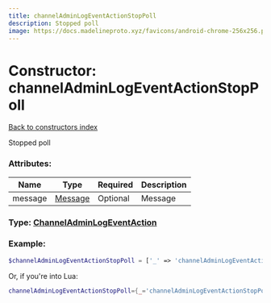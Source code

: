 ```yaml
---
title: channelAdminLogEventActionStopPoll
description: Stopped poll
image: https://docs.madelineproto.xyz/favicons/android-chrome-256x256.png
---
```

# Constructor: channelAdminLogEventActionStopPoll  
[Back to constructors index](index.md)



Stopped poll

### Attributes:

| Name     |    Type       | Required | Description |
|----------|---------------|----------|-------------|
|message|[Message](../types/Message.md) | Optional|Message|



### Type: [ChannelAdminLogEventAction](../types/ChannelAdminLogEventAction.md)


### Example:

```php
$channelAdminLogEventActionStopPoll = ['_' => 'channelAdminLogEventActionStopPoll', 'message' => Message];
```  


Or, if you're into Lua:

```lua
channelAdminLogEventActionStopPoll={_='channelAdminLogEventActionStopPoll', message=Message}

```


